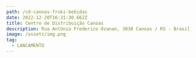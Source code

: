 ```yaml
---
path: /cd-canoas-fruki-bebidas
date: 2022-12-20T16:31:30.662Z
title: Centro de Distribuição Canoas
description: Rua Antônio Frederico Ozanan, 3030 Canoas / RS - Brasil
image: /assets/img.png
tag:
  - LANCAMENTO
---
```

